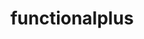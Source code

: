 ---
title: "functionalplus"
layout: cache
categories: [package, develop]
meta: {"compilers": ["gcc@13.2.0"], "num_specs": 9, "num_specs_by_stack": {"ml-linux-x86_64-rocm": 3, "root": 9}, "oss": ["ubuntu24.04"], "platforms": ["linux"], "stacks": ["ml-linux-x86_64-rocm", "root"], "targets": ["x86_64_v3"], "versions": ["0.2.25"]}
spec_details: [{"compiler": "gcc@13.2.0", "hash": "6rvt6wqq5iizr2pe3kn3af2xmxcwltkz", "os": "ubuntu24.04", "platform": "linux", "size": "-", "stacks": ["ml-linux-x86_64-rocm", "root"], "target": "x86_64_v3", "variants": ["build_system=cmake", "build_type=Release", "generator=make", "~ipo"], "versions": ["0.2.25"]}, {"compiler": "gcc@13.2.0", "hash": "aev5qqpmaq32ogokj2sg46ijyz7kkfjs", "os": "ubuntu24.04", "platform": "linux", "size": "-", "stacks": ["root"], "target": "x86_64_v3", "variants": ["build_system=cmake", "build_type=Release", "generator=make", "~ipo"], "versions": ["0.2.25"]}, {"compiler": "gcc@13.2.0", "hash": "ey2yraux6rlq42qi2d5ptnen5izysvkr", "os": "ubuntu24.04", "platform": "linux", "size": "-", "stacks": ["ml-linux-x86_64-rocm", "root"], "target": "x86_64_v3", "variants": ["build_system=cmake", "build_type=Release", "generator=make", "~ipo"], "versions": ["0.2.25"]}, {"compiler": "gcc@13.2.0", "hash": "h3tm4tjj6wdkdnkfekghpkamqo26xj42", "os": "ubuntu24.04", "platform": "linux", "size": "-", "stacks": ["root"], "target": "x86_64_v3", "variants": ["build_system=cmake", "build_type=Release", "generator=make", "~ipo"], "versions": ["0.2.25"]}, {"compiler": "gcc@13.2.0", "hash": "pw52ebjmsc5jqba6ntb72risyh675zxx", "os": "ubuntu24.04", "platform": "linux", "size": "-", "stacks": ["root"], "target": "x86_64_v3", "variants": ["build_system=cmake", "build_type=Release", "generator=make", "~ipo"], "versions": ["0.2.25"]}, {"compiler": "gcc@13.2.0", "hash": "vraxdgbcqf2ganbeloqcnylafzxhrvec", "os": "ubuntu24.04", "platform": "linux", "size": "-", "stacks": ["root"], "target": "x86_64_v3", "variants": ["build_system=cmake", "build_type=Release", "generator=make", "~ipo"], "versions": ["0.2.25"]}, {"compiler": "gcc@13.2.0", "hash": "ws3ag4eunm7dtmjawgbjbjwd3576lkin", "os": "ubuntu24.04", "platform": "linux", "size": "-", "stacks": ["root"], "target": "x86_64_v3", "variants": ["build_system=cmake", "build_type=Release", "generator=make", "~ipo"], "versions": ["0.2.25"]}, {"compiler": "gcc@13.2.0", "hash": "xiewajmacver46ozw5vrpunmjebrregu", "os": "ubuntu24.04", "platform": "linux", "size": "-", "stacks": ["root"], "target": "x86_64_v3", "variants": ["build_system=cmake", "build_type=Release", "generator=make", "~ipo"], "versions": ["0.2.25"]}, {"compiler": "gcc@13.2.0", "hash": "ztagyfklzywpuyrv72k3fy2ld7k4sfag", "os": "ubuntu24.04", "platform": "linux", "size": "-", "stacks": ["ml-linux-x86_64-rocm", "root"], "target": "x86_64_v3", "variants": ["build_system=cmake", "build_type=Release", "generator=make", "~ipo"], "versions": ["0.2.25"]}]
---
